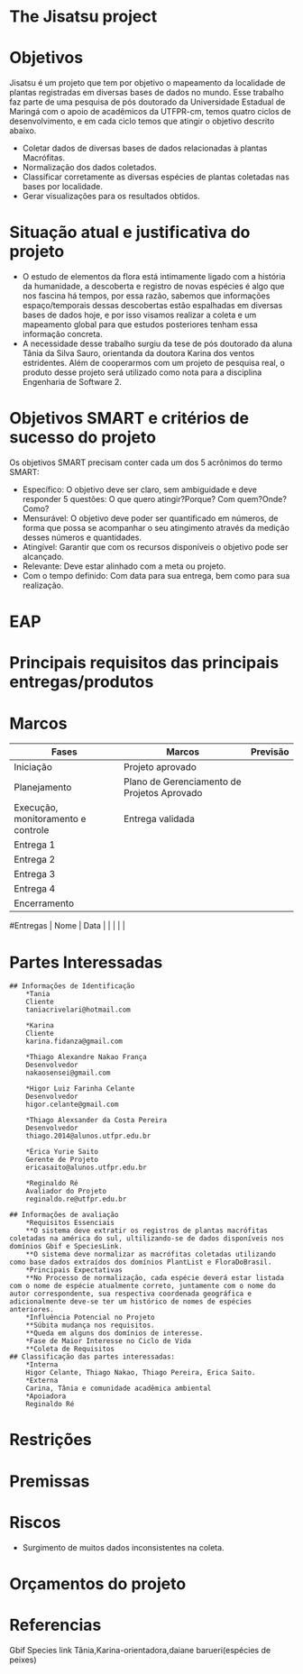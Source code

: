 # The Jisatsu project

# Objetivos
Jisatsu é um projeto que tem por objetivo o mapeamento da localidade de plantas registradas em diversas bases de dados no mundo. Esse trabalho faz parte de uma pesquisa de pós doutorado da Universidade Estadual de Maringá com o apoio de acadêmicos da UTFPR-cm, temos quatro ciclos de desenvolvimento, e em cada ciclo temos que atingir o objetivo descrito abaixo.  
- Coletar dados de diversas bases de dados relacionadas à plantas Macrófitas.
- Normalização dos dados coletados.
- Classificar corretamente as diversas espécies de plantas coletadas nas bases por localidade.
- Gerar visualizações para os resultados obtidos.

# Situação atual e justificativa do projeto
- O estudo de elementos da flora está intimamente ligado com a história da humanidade, a descoberta e registro de novas espécies é algo que nos fascina há tempos, por essa razão, sabemos que informações espaço/temporais dessas descobertas estão espalhadas em diversas bases de dados hoje, e por isso visamos realizar a coleta e um mapeamento global para que estudos posteriores tenham essa informação concreta.
- A necessidade desse trabalho surgiu da tese de pós doutorado da aluna Tânia da Silva Sauro, orientanda da doutora Karina dos ventos estridentes. Além de cooperarmos com um projeto de pesquisa real, o produto desse projeto será utilizado como nota para a disciplina Engenharia de Software 2. 

# Objetivos SMART e critérios de sucesso do projeto
Os objetivos SMART precisam conter cada um dos 5 acrônimos do termo SMART:
- Específico: O objetivo deve ser claro, sem ambiguidade e deve responder 5 questões: O que quero atingir?Porque? Com quem?Onde? Como?
- Mensurável: O objetivo deve poder ser quantificado em números, de forma que possa se acompanhar o seu atingimento através da medição desses números e quantidades.
- Atingível: Garantir que com os recursos disponíveis o objetivo pode ser alcançado.
- Relevante: Deve estar alinhado com a meta ou projeto.
- Com o tempo definido: Com data para sua entrega, bem como para sua realização.

# EAP

# Principais requisitos das principais entregas/produtos

# Marcos
|    Fases      |  Marcos  | Previsão |
|---------------|----------|----------|
| Iniciação     | Projeto aprovado                            |          |
| Planejamento  | Plano de Gerenciamento de Projetos Aprovado |          |
| Execução, monitoramento e controle      | Entrega validada         |          |
| Entrega 1     |          |          |
| Entrega 2     |          |          |
| Entrega 3     |          |          |
| Entrega 4     |          |          |
| Encerramento  |          |          |


#Entregas
| Nome | Data | 
|
|
|
|

# Partes Interessadas
	## Informações de Identificação
		*Tania
		Cliente
		taniacrivelari@hotmail.com

		*Karina
		Cliente
		karina.fidanza@gmail.com

		*Thiago Alexandre Nakao França
		Desenvolvedor
		nakaosensei@gmail.com

		*Higor Luiz Farinha Celante
		Desenvolvedor
		higor.celante@gmail.com

		*Thiago Alexsander da Costa Pereira
		Desenvolvedor
		thiago.2014@alunos.utfpr.edu.br

		*Érica Yurie Saito
		Gerente de Projeto
		ericasaito@alunos.utfpr.edu.br

		*Reginaldo Ré
		Avaliador do Projeto
		reginaldo.re@utfpr.edu.br
		 
	## Informações de avaliação
		*Requisitos Essenciais
		**O sistema deve extratir os registros de plantas macrófitas coletadas na américa do sul, ultilizando-se de dados disponíveis nos domínios Gbif e SpeciesLink. 		
		**O sistema deve normalizar as macrófitas coletadas utilizando como base dados extraídos dos domínios PlantList e FloraDoBrasil.
		*Principais Expectativas
		**No Processo de normalização, cada espécie deverá estar listada com o nome de espécie atualmente correto, juntamente com o nome do autor correspondente, sua respectiva coordenada geográfica e adicionalmente deve-se ter um histórico de nomes de espécies anteriores. 
		*Influência Potencial no Projeto
		**Súbita mudança nos requisitos.
		**Queda em alguns dos domínios de interesse.
		*Fase de Maior Interesse no Ciclo de Vida
		**Coleta de Requisitos 
	## Classificação das partes interessadas:
		*Interna
		Higor Celante, Thiago Nakao, Thiago Pereira, Erica Saito.
		*Externa
		Carina, Tânia e comunidade acadêmica ambiental	
		*Apoiadora
		Reginaldo Ré

# Restrições

# Premissas

# Riscos
- Surgimento de muitos dados inconsistentes na coleta.
 

# Orçamentos do projeto

# Referencias
Gbif
Species link
Tânia,Karina-orientadora,daiane barueri(espécies de peixes)

